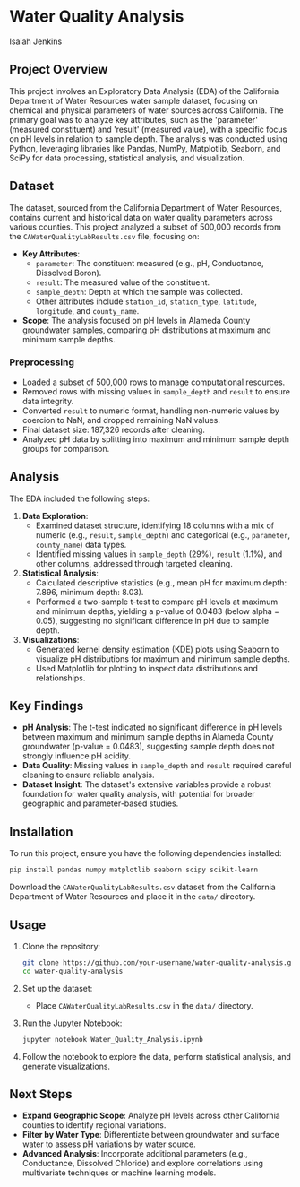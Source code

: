# Water Quality Analysis

Isaiah Jenkins

## Project Overview

This project involves an Exploratory Data Analysis (EDA) of the California Department of Water Resources water sample dataset, focusing on chemical and physical parameters of water sources across California. The primary goal was to analyze key attributes, such as the 'parameter' (measured constituent) and 'result' (measured value), with a specific focus on pH levels in relation to sample depth. The analysis was conducted using Python, leveraging libraries like Pandas, NumPy, Matplotlib, Seaborn, and SciPy for data processing, statistical analysis, and visualization.

## Dataset

The dataset, sourced from the California Department of Water Resources, contains current and historical data on water quality parameters across various counties. This project analyzed a subset of 500,000 records from the `CAWaterQualityLabResults.csv` file, focusing on:
- **Key Attributes**:
  - `parameter`: The constituent measured (e.g., pH, Conductance, Dissolved Boron).
  - `result`: The measured value of the constituent.
  - `sample_depth`: Depth at which the sample was collected.
  - Other attributes include `station_id`, `station_type`, `latitude`, `longitude`, and `county_name`.
- **Scope**: The analysis focused on pH levels in Alameda County groundwater samples, comparing pH distributions at maximum and minimum sample depths.

### Preprocessing
- Loaded a subset of 500,000 rows to manage computational resources.
- Removed rows with missing values in `sample_depth` and `result` to ensure data integrity.
- Converted `result` to numeric format, handling non-numeric values by coercion to NaN, and dropped remaining NaN values.
- Final dataset size: 187,326 records after cleaning.
- Analyzed pH data by splitting into maximum and minimum sample depth groups for comparison.

## Analysis

The EDA included the following steps:
1. **Data Exploration**:
   - Examined dataset structure, identifying 18 columns with a mix of numeric (e.g., `result`, `sample_depth`) and categorical (e.g., `parameter`, `county_name`) data types.
   - Identified missing values in `sample_depth` (29%), `result` (1.1%), and other columns, addressed through targeted cleaning.
2. **Statistical Analysis**:
   - Calculated descriptive statistics (e.g., mean pH for maximum depth: 7.896, minimum depth: 8.03).
   - Performed a two-sample t-test to compare pH levels at maximum and minimum depths, yielding a p-value of 0.0483 (below alpha = 0.05), suggesting no significant difference in pH due to sample depth.
3. **Visualizations**:
   - Generated kernel density estimation (KDE) plots using Seaborn to visualize pH distributions for maximum and minimum sample depths.
   - Used Matplotlib for plotting to inspect data distributions and relationships.

## Key Findings

- **pH Analysis**: The t-test indicated no significant difference in pH levels between maximum and minimum sample depths in Alameda County groundwater (p-value = 0.0483), suggesting sample depth does not strongly influence pH acidity.
- **Data Quality**: Missing values in `sample_depth` and `result` required careful cleaning to ensure reliable analysis.
- **Dataset Insight**: The dataset's extensive variables provide a robust foundation for water quality analysis, with potential for broader geographic and parameter-based studies.

## Installation

To run this project, ensure you have the following dependencies installed:

```bash
pip install pandas numpy matplotlib seaborn scipy scikit-learn
```

Download the `CAWaterQualityLabResults.csv` dataset from the California Department of Water Resources and place it in the `data/` directory.

## Usage

1. Clone the repository:
   ```bash
   git clone https://github.com/your-username/water-quality-analysis.git
   cd water-quality-analysis
   ```

2. Set up the dataset:
   - Place `CAWaterQualityLabResults.csv` in the `data/` directory.

3. Run the Jupyter Notebook:
   ```bash
   jupyter notebook Water_Quality_Analysis.ipynb
   ```

4. Follow the notebook to explore the data, perform statistical analysis, and generate visualizations.

## Next Steps

- **Expand Geographic Scope**: Analyze pH levels across other California counties to identify regional variations.
- **Filter by Water Type**: Differentiate between groundwater and surface water to assess pH variations by water source.
- **Advanced Analysis**: Incorporate additional parameters (e.g., Conductance, Dissolved Chloride) and explore correlations using multivariate techniques or machine learning models.
